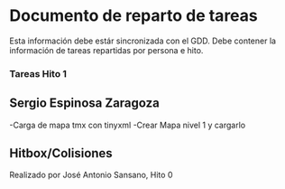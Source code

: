 # Documento de reparto de tareas
Esta información debe estár sincronizada con el GDD. Debe contener la información de tareas repartidas por persona e hito.

### Tareas Hito 1

## Sergio Espinosa Zaragoza
-Carga de mapa tmx con tinyxml
-Crear Mapa nivel 1 y cargarlo

## Hitbox/Colisiones
Realizado por José Antonio Sansano, Hito 0